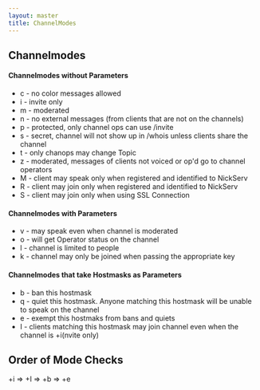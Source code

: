 ```yaml
---
layout: master
title: ChannelModes
---
```

## Channelmodes ##

#### Channelmodes without Parameters ####

 * c - no color messages allowed
 * i - invite only
 * m - moderated
 * n - no external messages (from clients that are not on the channels)
 * p - protected, only channel ops can use /invite
 * s - secret, channel will not show up in /whois unless clients share the
channel
 * t - only chanops may change Topic
 * z - moderated, messages of clients not voiced or op'd go to channel
operators
 * M - client may speak only when registered and identified to NickServ
 * R - client may join only when registered and identified to NickServ
 * S - client may join only when using SSL Connection

#### Channelmodes with Parameters ####

 * v <nick> - <nick> may speak even when channel is moderated
 * o <nick> - <nick> will get Operator status on the channel
 * l <limit> - channel is limited to <limit> people
 * k <key> - channel may only be joined when passing the appropriate key

#### Channelmodes that take Hostmasks as Parameters ####

 * b - ban this hostmask
 * q - quiet this hostmask. Anyone matching this hostmask will be unable to
speak on the channel
 * e - exempt this hostmaks from bans and quiets
 * I - clients matching this hostmask may join channel even when the channel is
+i(nvite only)

## Order of Mode Checks ##

+i => +I => +b => +e

